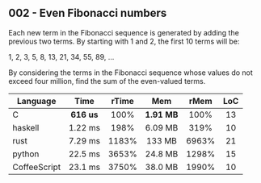 002 - Even Fibonacci numbers
----------------------------

Each new term in the Fibonacci sequence is generated by adding the previous two
terms. By starting with 1 and 2, the first 10 terms will be:

1, 2, 3, 5, 8, 13, 21, 34, 55, 89, ...

By considering the terms in the Fibonacci sequence whose values do not exceed
four million, find the sum of the even-valued terms.

Language | Time | rTime | Mem | rMem | LoC
--- | :---: | :---: | :---: | :---: | :---:
C | **616 us** | 100% | **1.91 MB** | 100% | 13
haskell | 1.22 ms | 198% | 6.09 MB | 319% | 10
rust | 7.29 ms | 1183% | 133 MB | 6963% | 21
python | 22.5 ms | 3653% | 24.8 MB | 1298% | 15
CoffeeScript | 23.1 ms | 3750% | 38.0 MB | 1990% | 10
